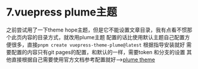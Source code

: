 # 7.vuepress plume主题

之前尝试用了一下theme hope主题，但是它不能设置文章目录，我有点看不惯那个此页内容的目录方式，就改用plume主题
配置的话比使用默认主题自己配置方便很多，直接`pnpm create vuepress-theme-plume@latest` 根据指导安装就好
需要配置的内容只有git pages的配置，和默认的一样，需要token 和分支的设置
其他直接根据自己需要使用官方文档参考配置就好-->[plume theme](https://theme-plume.vuejs.press/guide/intro/)


